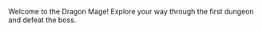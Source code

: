 Welcome to the Dragon Mage! Explore your way through the first dungeon and defeat the boss.

<!---
0verlord05/0verlord05 is a ✨ special ✨ repository because its `README.md` (this file) appears on your GitHub profile.
You can click the Preview link to take a look at your changes.
--->
